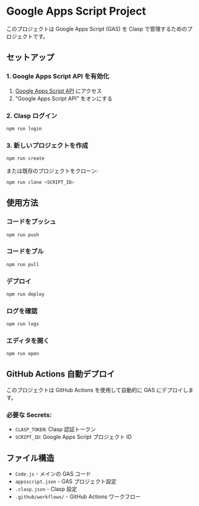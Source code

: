 # Google Apps Script Project

このプロジェクトは Google Apps Script (GAS) を Clasp で管理するためのプロジェクトです。

## セットアップ

### 1. Google Apps Script API を有効化
1. [Google Apps Script API](https://script.google.com/home/usersettings) にアクセス
2. "Google Apps Script API" をオンにする

### 2. Clasp ログイン
```bash
npm run login
```

### 3. 新しいプロジェクトを作成
```bash
npm run create
```

または既存のプロジェクトをクローン:
```bash
npm run clone <SCRIPT_ID>
```

## 使用方法

### コードをプッシュ
```bash
npm run push
```

### コードをプル
```bash
npm run pull
```

### デプロイ
```bash
npm run deploy
```

### ログを確認
```bash
npm run logs
```

### エディタを開く
```bash
npm run open
```

## GitHub Actions 自動デプロイ

このプロジェクトは GitHub Actions を使用して自動的に GAS にデプロイします。

### 必要な Secrets:
- `CLASP_TOKEN`: Clasp 認証トークン
- `SCRIPT_ID`: Google Apps Script プロジェクト ID

## ファイル構造

- `Code.js` - メインの GAS コード
- `appsscript.json` - GAS プロジェクト設定
- `.clasp.json` - Clasp 設定
- `.github/workflows/` - GitHub Actions ワークフロー
